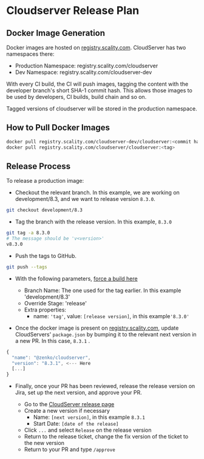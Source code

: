 # Cloudserver Release Plan

## Docker Image Generation

Docker images are hosted on [registry.scality.com](registry.scality.com).
CloudServer has two namespaces there:

* Production Namespace: registry.scality.com/cloudserver
* Dev Namespace: registry.scality.com/cloudserver-dev

With every CI build, the CI will push images, tagging the
content with the developer branch's short SHA-1 commit hash.
This allows those images to be used by developers, CI builds,
build chain and so on.

Tagged versions of cloudserver will be stored in the production namespace.

## How to Pull Docker Images

```sh
docker pull registry.scality.com/cloudserver-dev/cloudserver:<commit hash>
docker pull registry.scality.com/cloudserver/cloudserver:<tag>
```

## Release Process

To release a production image:

* Checkout the relevant branch. In this example,
  we are working on development/8.3, and we want to release version `8.3.0`.

```sh
git checkout development/8.3
```

* Tag the branch with the release version. In this example, `8.3.0`

```sh
git tag -a 8.3.0
# The message should be 'v<version>'
v8.3.0
```

* Push the tags to GitHub.

```sh
git push --tags
```

* With the following parameters, [force a build here](https://eve.devsca.com/github/scality/cloudserver/#/builders/3/force/force)

    * Branch Name: The one used for the tag earlier. In this example 'development/8.3'
    * Override Stage: 'release'
    * Extra properties:
      * name: `'tag'`, value: `[release version]`, in this example`'8.3.0'`

* Once the docker image is present on [registry.scality.com](registry.scality.com),
  update CloudServers' `package.json`
  by bumping it to the relevant next version in a new PR.
  In this case, `8.3.1` .

```js
{
  "name": "@zenko/cloudserver",
  "version": "8.3.1", <--- Here
  [...]
}
```

* Finally, once your PR has been reviewed, release the release version on Jira,
  set up the next version, and approve your PR.

  * Go to the [CloudServer release page](https://scality.atlassian.net/projects/CLDSRV?selectedItem=com.atlassian.jira.jira-projects-plugin:release-page)
  * Create a new version if necessary
    * Name: `[next version]`, in this example `8.3.1`
    * Start Date: `[date of the release]`
  * Click `...` and select `Release` on the release version
  * Return to the release ticket,
    change the fix version of the ticket to the new version
  * Return to your PR and type `/approve`
